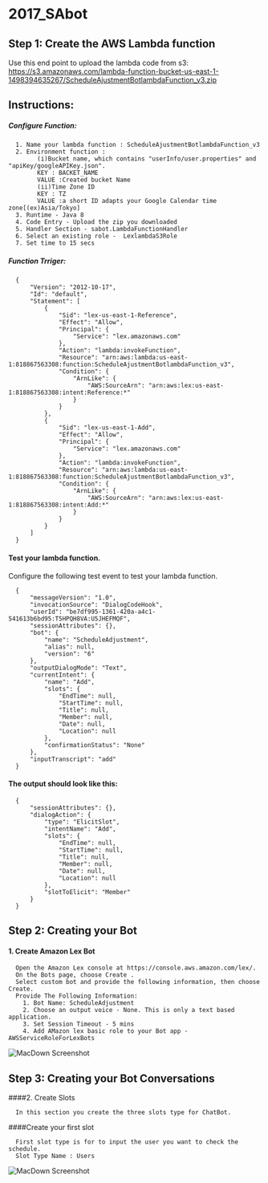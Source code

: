 # 2017_SAbot

## Step 1: Create the AWS Lambda function
Use this end point to upload the lambda code from s3:
https://s3.amazonaws.com/lambda-function-bucket-us-east-1-1498394635267/ScheduleAjustmentBotlambdaFunction_v3.zip

Instructions: 
-------------
##### Configure Function: 
      1. Name your lambda function : ScheduleAjustmentBotlambdaFunction_v3
      2. Environment function :       
            (i)Bucket name, which contains "userInfo/user.properties" and "apiKey/googleAPIKey.json".      
            KEY : BACKET_NAME      
            VALUE :Created bucket Name      
            (ii)Time Zone ID      
            KEY : TZ
            VALUE :a short ID adapts your Google Calendar time zone[(ex)Asia/Tokyo]
      3. Runtime - Java 8
      4. Code Entry - Upload the zip you downloaded
      5. Handler Section - sabot.LambdaFunctionHandler
      6. Select an existing role -  LexlambdaS3Role
      7. Set time to 15 secs

##### Function Trriger: 

      {
          "Version": "2012-10-17",
          "Id": "default",
          "Statement": [
              {
                  "Sid": "lex-us-east-1-Reference",
                  "Effect": "Allow",
                  "Principal": {
                      "Service": "lex.amazonaws.com"
                  },
                  "Action": "lambda:invokeFunction",
                  "Resource": "arn:aws:lambda:us-east-1:818867563308:function:ScheduleAjustmentBotlambdaFunction_v3",
                  "Condition": {
                      "ArnLike": {
                          "AWS:SourceArn": "arn:aws:lex:us-east-1:818867563308:intent:Reference:*"
                      }
                  }
              },
              {
                  "Sid": "lex-us-east-1-Add",
                  "Effect": "Allow",
                  "Principal": {
                      "Service": "lex.amazonaws.com"
                  },
                  "Action": "lambda:invokeFunction",
                  "Resource": "arn:aws:lambda:us-east-1:818867563308:function:ScheduleAjustmentBotlambdaFunction_v3",
                  "Condition": {
                      "ArnLike": {
                          "AWS:SourceArn": "arn:aws:lex:us-east-1:818867563308:intent:Add:*"
                      }
                  }
              }
          ]
      }

#### Test your lambda function. 

Configure the following test event to test your lambda function.

      {
          "messageVersion": "1.0",
          "invocationSource": "DialogCodeHook",
          "userId": "be7df995-1361-420a-a4c1-541613b6bd95:T5HPQH8VA:U5JHEFMQF",
          "sessionAttributes": {},
          "bot": {
              "name": "ScheduleAdjustment",
              "alias": null,
              "version": "6"
          },
          "outputDialogMode": "Text",
          "currentIntent": {
              "name": "Add",
              "slots": {
                  "EndTime": null,
                  "StartTime": null,
                  "Title": null,
                  "Member": null,
                  "Date": null,
                  "Location": null
              },
              "confirmationStatus": "None"
          },
          "inputTranscript": "add"
      }

#### The output should look like this: 

      {
          "sessionAttributes": {},
          "dialogAction": {
              "type": "ElicitSlot",
              "intentName": "Add",
              "slots": {
                  "EndTime": null,
                  "StartTime": null,
                  "Title": null,
                  "Member": null,
                  "Date": null,
                  "Location": null
              },
              "slotToElicit": "Member"
          }
      }



## Step 2: Creating your Bot

#### 1. Create Amazon Lex Bot 

      Open the Amazon Lex console at https://console.aws.amazon.com/lex/.
      On the Bots page, choose Create .
      Select custom bot and provide the following information, then choose Create.
      Provide The Following Information:
        1. Bot Name: ScheduleAdjustment
        2. Choose an output voice - None. This is only a text based application.
        3. Set Session Timeout - 5 mins
        4. Add AMazon lex basic role to your Bot app - AWSServiceRoleForLexBots
        
![MacDown Screenshot](https://user-images.githubusercontent.com/30132513/28303779-bab76c52-6bcf-11e7-86e7-77fe83c30bc9.png)

## Step 3: Creating your Bot Conversations

####2. Create Slots

      In this section you create the three slots type for ChatBot.
      
####Create your first slot

      First slot type is for to input the user you want to check the schedule.
      Slot Type Name : Users
      
![MacDown Screenshot](https://user-images.githubusercontent.com/30132513/28303872-26568042-6bd0-11e7-9eda-b7de54cc183b.png)
      



